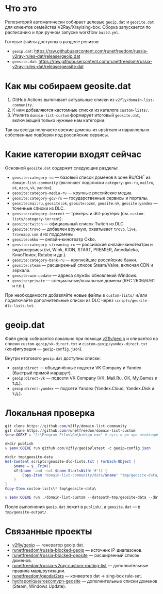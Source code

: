 # Что это

Репозиторий автоматически собирает целевые `geoip.dat` и `geosite.dat` для клиентов семейства V2Ray/Xray/sing-box. Сборка запускается по расписанию и при ручном запуске workflow `build.yml`.

Готовые файлы доступны в разделе релизов:

- `geoip.dat`: https://raw.githubusercontent.com/runetfreedom/russia-v2ray-rules-dat/release/geoip.dat
- `geosite.dat`: https://raw.githubusercontent.com/runetfreedom/russia-v2ray-rules-dat/release/geosite.dat

# Как мы собираем geosite.dat

1. GitHub Actions вытягивает актуальные списки из `v2fly/domain-list-community`.
2. К ним добавляются кастомные списки из каталога `custom-lists/`.
3. Утилита `domain-list-custom` формирует итоговый `geosite.dat`, включающий только нужные нам категории.

Так вы всегда получаете свежие домены из upstream и параллельно собственные подборки под российские сервисы.

# Какие категории входят сейчас

Основной `geosite.dat` содержит следующие разделы:

- `geosite:category-ru` — базовый список доменов в зоне RU/СНГ из `domain-list-community` (включает подсписки `category-gov-ru`, `mailru`, `ok`, `ozon`, `vk`, `yandex`).
- `geosite:category-media-ru` — крупные российские медиа.
- `geosite:category-gov-ru` — государственные сервисы и порталы.
- `geosite:mailru`, `geosite:ok`, `geosite:ozon`, `geosite:vk`, `geosite:yandex` — точечные списки из DLC.
- `geosite:category-torrent` — трекеры и dht-роутеры (см. `custom-lists/category-torrent`).
- `geosite:twitch` — официальный список Twitch из DLC.
- `geosite:trovo` — добавлен вручную, охватывает `trovo.live`, `trovoapp.com` и их поддомены.
- `geosite:okko` — онлайн-кинотеатр Okko.
- `geosite:category-streaming-ru` — российские онлайн-кинотеатры и видеосервисы (ivi, Wink, KION, START, PREMIER, Аmediateka, КиноПоиск, Rutube и др.).
- `geosite:category-bank-ru` — крупнейшие российские банки.
- `geosite:steam` — расширенный список Steam/Valve, включая CDN и зеркала.
- `geosite:win-update` — адреса службы обновлений Windows.
- `geosite:private` — специальные/локальные домены (RFC 2606/6761 и т.п.).

При необходимости добавляйте новые файлы в `custom-lists/` и/или подключайте дополнительные списки из DLC через `scripts/geosite-dlc-lists.txt`.

# geoip.dat

Файл geoip собирается локально при помощи [v2fly/geoip](https://github.com/v2fly/geoip) и опирается на списки `custom-geoip/vk-direct.txt` и `custom-geoip/yandex-direct.txt` (конфигурация — `geoip-config.json`).

Внутри итогового `geoip.dat` доступны списки:

- `geoip:direct` — объединённые подсети VK Company и Yandex (быстрый прямой маршрут).
- `geoip:direct-vk` — подсети VK Company (VK, Mail.Ru, OK, My.Games и т.д.).
- `geoip:direct-yandex` — подсети Yandex (Yandex.Cloud, Yandex.Disk и т.д.).

# Локальная проверка

```powershell
git clone https://github.com/v2fly/domain-list-community
git clone https://github.com/runetfreedom/domain-list-custom
$env:GOEXE = 'C:\Program Files\Go\bin\go.exe' # путь к go при необходимости

mkdir publish
& $env:GOEXE run github.com/v2fly/geoip@latest -c geoip-config.json

mkdir tmp\geosite-data
Get-Content scripts/geosite-dlc-lists.txt | ForEach-Object {
    $name = $_.Trim()
    if($name -and -not $name.StartsWith('#')) {
        Copy-Item "domain-list-community/data/$name" "tmp/geosite-data/"
    }
}
Copy-Item custom-lists\* tmp\geosite-data\

& $env:GOEXE run ./domain-list-custom --datapath=tmp/geosite-data --datname=geosite.dat --exportlists= --togfwlist= --outputpath=tmp/geosite-output
```

После выполнения `geoip.dat` лежит в `publish/`, а `geosite.dat` — в `tmp/geosite-output/`.

# Связанные проекты

- [v2fly/geoip](https://github.com/v2fly/geoip) — генератор geoip.dat.
- [runetfreedom/russia-blocked-geoip](https://github.com/runetfreedom/russia-blocked-geoip) — источник IP-диапазонов.
- [runetfreedom/russia-blocked-geosite](https://github.com/runetfreedom/russia-blocked-geosite) — расширенный список доменов.
- [runetfreedom/russia-v2ray-custom-routing-list](https://github.com/runetfreedom/russia-v2ray-custom-routing-list) — дополнительные правила маршрутизации.
- [runetfreedom/geodat2srs](https://github.com/runetfreedom/geodat2srs) — конвертер dat → sing-box rule-set.
- [hydraponique/roscomvpn-geosite](https://github.com/hydraponique/roscomvpn-geosite) — дополнительные списки доменов (Steam, Windows Update).
